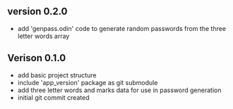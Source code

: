 ## version 0.2.0
- add 'genpass.odin' code to generate random passwords from the three letter words array

## Verison 0.1.0
- add basic project structure
- include 'app_version' package as git submodule
- add three letter words and marks data for use in password generation
- initial git commit created

